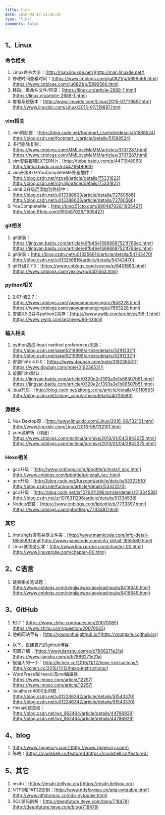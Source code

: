 ```yaml
---
title: link
date: 2018-03-13 11:36:36
type: "link"
comments: false
---
```

## **1、Linux**

### 命令相关

1. Linux命令大全：[http://man.linuxde.net/](http://man.linuxde.net/)
2. 修改时间查看时间：[https://www.cnblogs.com/jiu0821/p/5999566.html](https://www.cnblogs.com/jiu0821/p/5999566.html)
3. 移动、重命名文件/目录：[https://linux.cn/article-2688-1.html](https://linux.cn/article-2688-1.html)
4. 查看系统版本：[http://www.linuxidc.com/Linux/2015-07/119897.htm](http://www.linuxidc.com/Linux/2015-07/119897.htm)

### vim相关
1. vim的配置：[http://blog.csdn.net/footmart_c/article/details/51588524](http://blog.csdn.net/footmart_c/article/details/51588524)
2. 多行删除复制：[https://www.cnblogs.com/MMLoveMeMM/articles/3707287.html](https://www.cnblogs.com/MMLoveMeMM/articles/3707287.html)
3. vim安装报错EXTERN.h：[http://tieba.baidu.com/p/4471948063](http://tieba.baidu.com/p/4471948063)
4. vim升级8.0+YouCompleteMe补全插件：[http://blog.csdn.net/nzyalj/article/details/75331822](http://blog.csdn.net/nzyalj/article/details/75331822)
5. vim8.0升级后添加到路径中：[http://blog.csdn.net/u013388603/article/details/72780586](http://blog.csdn.net/u013388603/article/details/72780586)
6. YouCompleteMe：[http://blog.51cto.com/990487026/1905427](http://blog.51cto.com/990487026/1905427)

### git相关
1. git安装：[https://jingyan.baidu.com/article/e9fb46e16698687521f766ec.html](https://jingyan.baidu.com/article/e9fb46e16698687521f766ec.html)
2. git安装：[http://blog.csdn.net/u013256816/article/details/54743470](http://blog.csdn.net/u013256816/article/details/54743470)
3. git升级2.7.3：[https://www.cnblogs.com/yexinw/p/6401663.html](https://www.cnblogs.com/yexinw/p/6401663.html)

### python相关
1. 2.6升级2.7：[https://www.cnblogs.com/yaoyuanmengjing/p/7853228.html](https://www.cnblogs.com/yaoyuanmengjing/p/7853228.html)
2. 安装3.5.2并与python2共存：[https://www.ywlib.com/archives/96-1.html](https://www.ywlib.com/archives/96-1.html)

### 输入相关
1. python造成 input method preferences无效：[http://blog.csdn.net/jaket5219999/article/details/52912321](http://blog.csdn.net/jaket5219999/article/details/52912321)
2. 安装Fcitx 4.0.0：[https://www.douban.com/note/319236531/](https://www.douban.com/note/319236531/)
3. 设置Fcitx默认：[https://jingyan.baidu.com/article/0320e2c1393a3e1b86507b51.html](https://jingyan.baidu.com/article/0320e2c1393a3e1b86507b51.html)
4. ibus开启：[http://blog.csdn.net/zitong_ccnu/article/details/40110583](http://blog.csdn.net/zitong_ccnu/article/details/40110583)

### 源相关
1. Nux Dextop源：[http://www.linuxidc.com/Linux/2016-06/132101.htm](http://www.linuxidc.com/Linux/2016-06/132101.htm)
2. yum源解析（详细）：[https://www.cnblogs.com/mchina/archive/2013/01/04/2842275.html](https://www.cnblogs.com/mchina/archive/2013/01/04/2842275.html)

### Hexo相关
- gcc升级：[http://www.cnblogs.com/lpbottle/p/install_gcc.html](http://www.cnblogs.com/lpbottle/p/install_gcc.html)
- gcc升级：[http://blog.csdn.net/furzoom/article/details/53322510](http://blog.csdn.net/furzoom/article/details/53322510)
- gcc升级：[http://blog.csdn.net/zr1076311296/article/details/51334538](http://blog.csdn.net/zr1076311296/article/details/51334538)
- Nodejs安装：[https://www.cnblogs.com/lpbottle/p/7733397.html](https://www.cnblogs.com/lpbottle/p/7733397.html)

### 其它
1. /mnt/hgfs没有共享文件夹：[http://www.mamicode.com/info-detail-1655589.html](http://www.mamicode.com/info-detail-1655589.html)
2. Linux就该这么学：[http://www.linuxprobe.com/chapter-00.html](http://www.linuxprobe.com/chapter-00.html)

## **2、C语言**
1. 链表相关笔试题：[http://www.cnblogs.com/qingjiaowoxiaoxioashou/p/6416649.html](http://www.cnblogs.com/qingjiaowoxiaoxioashou/p/6416649.html)

## **3、GitHub**
1. 知乎：[https://www.zhihu.com/question/20070065](https://www.zhihu.com/question/20070065)
2. 他的网站里有：[http://youngxhui.github.io/](http://youngxhui.github.io/)

- 以下，搭建自己的github博客：
- 配置详细：[https://www.jianshu.com/p/b7886271e21a](https://www.jianshu.com/p/b7886271e21a)
- 很强大的一个：[http://kchen.cc/2016/11/12/hexo-instructions/](http://kchen.cc/2016/11/12/hexo-instructions/)
- WordPress和Hexo以及md编辑器：[https://www.imooc.com/article/12257](https://www.imooc.com/article/12257)
- localhost:4000出问题：[http://blog.csdn.net/u012246342/article/details/51543370](http://blog.csdn.net/u012246342/article/details/51543370)
- Hexo问题总结：[http://blog.csdn.net/wx_962464/article/details/44786929](http://blog.csdn.net/wx_962464/article/details/44786929)

## **4、blog**
1. [http://www.zipperary.com/](http://www.zipperary.com/)
2. 陈皓：[https://coolshell.cn/featured](https://coolshell.cn/featured)


## **5、其它**
1. msdn：[https://msdn.itellyou.cn/](https://msdn.itellyou.cn/)
2. NTFS和FAT32区别：[http://www.ntfsformac.cn/qita-nytqubie.html](http://www.ntfsformac.cn/qita-nytqubie.html)
3. SQL源码剖析：[http://deepfuture.iteye.com/blog/718478](http://deepfuture.iteye.com/blog/718478)
